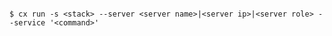 <!-- layout:code post: run_usage -->

```

$ cx run -s <stack> --server <server name>|<server ip>|<server role> --service '<command>'

```
